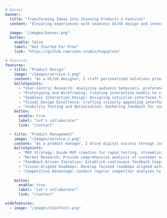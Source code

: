 ```yaml
---
# Banner
banner:
  title: "Transforming Ideas into Stunning Products & Features"
  content: "Elevating experiences with seamless UI/UX design and innovative product management expertise. Let's transform your vision into reality together." 
  
  image: "/images/banner.png"
  button:
    enable: false
    label: "Get Started For Free"
    link: "https://github.com/zeon-studio/hugoplate"

# Features
features:
  - title: "Product Design"
    image: "/images/service-1.png"
    content: "As a UI/UX designer, I craft personalized solutions prioritizing intuitive navigation and engaging design to elevate your brand." 
    bulletpoints:
      - "User-Centric Research: Analyzing audience behaviors, preferences, and pain points for effective design."
      - "Prototyping and Wireframing: Creating interactive models to visualize and iterate product structure and function."
      - "Seamless Interaction Design: Designing intuitive interfaces for enhanced usability and satisfaction."
      - "Visual Design Excellence: Crafting visually appealing interfaces reflecting brand identity with readability and accessibility in mind."
      - "Usability Testing and Optimization: Gathering feedback for continuous improvement of user experience through thorough testing."
    button:
      enable: true
      label: "Let's collaborate!" 
      link: "/contact"

  - title: "Product Management"
    image: "/images/service-2.png"
    content: "As a product manager, I drive digital success through innovative strategies aligned with company goals and customer needs." 
    bulletpoints:
      - "MVP Strategy: Guide MVP creation for rapid testing, streamlining product development."
      - "Market Research: Provide comprehensive analysis of customer needs, trends, and competitors."
      - "Feedback-Driven Iteration: Establish continuous feedback loops for ongoing improvements."
      - "Vision-Aligned Roadmaps: Develop focused roadmaps aligned with company vision."
      - "Competitive Advantage: Conduct regular competitor analyses to maintain market edge."
     
    button:
      enable: true
      label: "Let's collaborate!" 
      link: "/contact"

widefeatures:
  - image: "/images/UiUxTools.png" 
---
```

